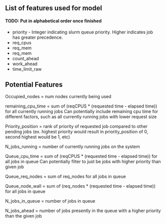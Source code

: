 ## List of features used for model
#### TODO: Put in alphabetical order once finished

- priority - Integer indicating slurm queue priority. Higher indicates job has greater precedence.
- req_cpus
- req_mem
- req_mem
- count_ahead
- work_ahead
- time_limit_raw

## Potential Features
Occupied_nodes = num nodes currently being used

remaining_cpu_time = sum of (reqCPUS * (requested time - elapsed time)) for all currently running jobs
	Can potentially include remaining cpu time for different factors, such as all currently running jobs with lower request size

Priority_position = rank of priority of requested job compared to other pending jobs (ex. highest priority would result in priority_position of 0, second highest would be 1, etc)

N_jobs_running = number of currently running jobs on the system


Queue_cpu_time = sum of (reqCPUS * (requested time - elapsed time)) for all jobs in queue
	Can potentially filter to just be jobs with higher priority than given job

Queue_req_nodes = sum of req_nodes for all jobs in queue

Queue_node_wall = sum of (req_nodes * (requested time - elapsed time)) for all jobs in queue

N_jobs_in_queue = number of jobs in queue

N_jobs_ahead = number of jobs presently in the queue with a higher priority than the given job

